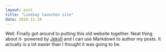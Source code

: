 ```yaml
---
layout: post
title: "Lindsay launches site"
date: 2016-11-18
---
```


Well. Finally got around to putting this old website together. Neat thing
about it- powered by [Jekyll](http://jekyllrb.com) and I can use Markdown to
author my posts. It actually is a lot easier than I thought it was going to be.
